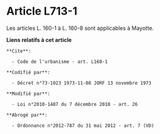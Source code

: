 # Article L713-1

Les articles L. 160-1 à L. 160-8 sont applicables à Mayotte.

**Liens relatifs à cet article**

	**Cite**:

	  - Code de l'urbanisme - art. L160-1

	**Codifié par**:

	  - Décret n°73-1023 1973-11-08 JORF 13 novembre 1973

	**Modifié par**:

	  - Loi n°2010-1487 du 7 décembre 2010 - art. 26

	**Abrogé par**:

	  - Ordonnance n°2012-787 du 31 mai 2012 - art. 7 (VD)
